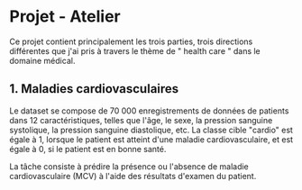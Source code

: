 # Projet - Atelier
Ce projet contient principalement les trois parties, trois directions différentes que j'ai pris à travers le thème de " health care " dans le domaine médical.

## 1. Maladies cardiovasculaires
Le dataset se compose de 70 000 enregistrements de données de patients dans 12 caractéristiques, telles que l'âge, le sexe, la pression sanguine systolique, la pression sanguine diastolique, etc. La classe cible "cardio" est égale à 1, lorsque le patient est atteint d'une maladie cardiovasculaire, et est égale à 0, si le patient est en bonne santé.

La tâche consiste à prédire la présence ou l'absence de maladie cardiovasculaire (MCV) à l'aide des résultats d'examen du patient.



 
